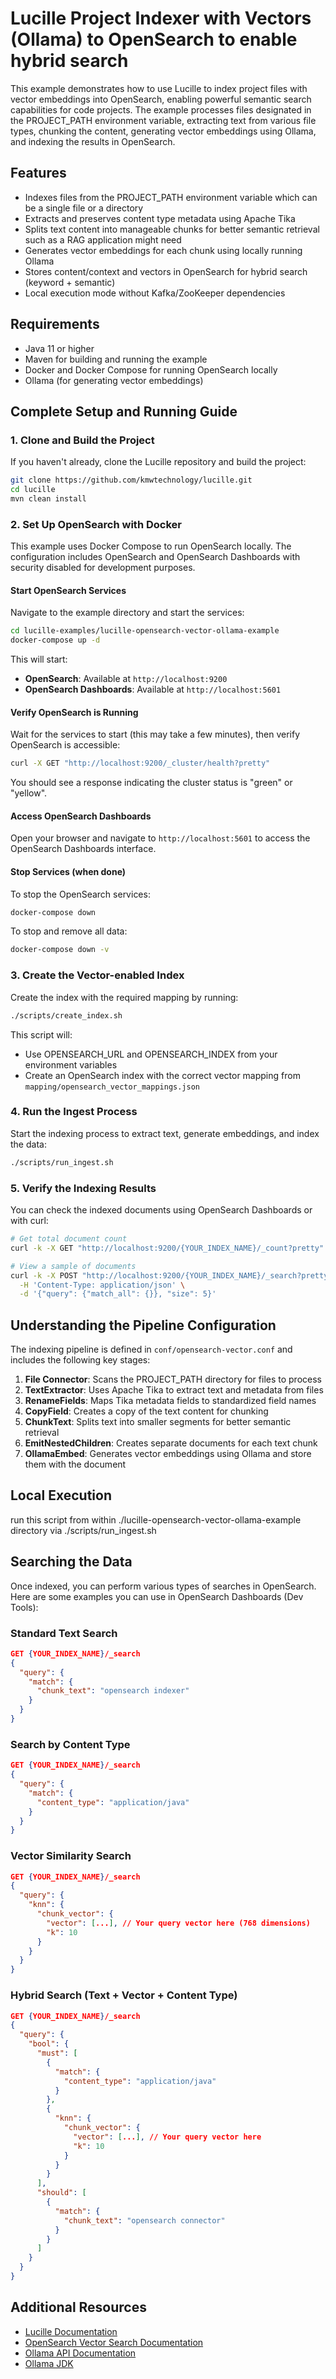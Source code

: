 # Lucille Project Indexer with Vectors (Ollama) to OpenSearch to enable hybrid search

This example demonstrates how to use Lucille to index project files with vector embeddings into OpenSearch, enabling powerful semantic search capabilities for code projects. The example processes files designated in the PROJECT_PATH environment variable, extracting text from various file types, chunking the content, generating vector embeddings using Ollama, and indexing the results in OpenSearch.

## Features

- Indexes files from the PROJECT_PATH environment variable which can be a single file or a directory
- Extracts and preserves content type metadata using Apache Tika
- Splits text content into manageable chunks for better semantic retrieval such as a RAG application might need
- Generates vector embeddings for each chunk using locally running Ollama
- Stores content/context and vectors in OpenSearch for hybrid search (keyword + semantic)
- Local execution mode without Kafka/ZooKeeper dependencies

## Requirements

- Java 11 or higher
- Maven for building and running the example
- Docker and Docker Compose for running OpenSearch locally
- Ollama (for generating vector embeddings)

## Complete Setup and Running Guide

### 1. Clone and Build the Project

If you haven't already, clone the Lucille repository and build the project:

```bash
git clone https://github.com/kmwtechnology/lucille.git
cd lucille
mvn clean install
```

### 2. Set Up OpenSearch with Docker

This example uses Docker Compose to run OpenSearch locally. The configuration includes OpenSearch and OpenSearch Dashboards with security disabled for development purposes.

#### Start OpenSearch Services

Navigate to the example directory and start the services:

```bash
cd lucille-examples/lucille-opensearch-vector-ollama-example
docker-compose up -d
```

This will start:

- **OpenSearch**: Available at `http://localhost:9200`
- **OpenSearch Dashboards**: Available at `http://localhost:5601`

#### Verify OpenSearch is Running

Wait for the services to start (this may take a few minutes), then verify OpenSearch is accessible:

```bash
curl -X GET "http://localhost:9200/_cluster/health?pretty"
```

You should see a response indicating the cluster status is "green" or "yellow".

#### Access OpenSearch Dashboards

Open your browser and navigate to `http://localhost:5601` to access the OpenSearch Dashboards interface.

#### Stop Services (when done)

To stop the OpenSearch services:

```bash
docker-compose down
```

To stop and remove all data:

```bash
docker-compose down -v
```

### 3. Create the Vector-enabled Index

Create the index with the required mapping by running:

```bash
./scripts/create_index.sh
```

This script will:

- Use OPENSEARCH_URL and OPENSEARCH_INDEX from your environment variables
- Create an OpenSearch index with the correct vector mapping from `mapping/opensearch_vector_mappings.json`

### 4. Run the Ingest Process

Start the indexing process to extract text, generate embeddings, and index the data:

```bash
./scripts/run_ingest.sh
```

### 5. Verify the Indexing Results

You can check the indexed documents using OpenSearch Dashboards or with curl:

```bash
# Get total document count
curl -k -X GET "http://localhost:9200/{YOUR_INDEX_NAME}/_count?pretty"

# View a sample of documents 
curl -k -X POST "http://localhost:9200/{YOUR_INDEX_NAME}/_search?pretty" \
  -H 'Content-Type: application/json' \
  -d '{"query": {"match_all": {}}, "size": 5}'
```

## Understanding the Pipeline Configuration

The indexing pipeline is defined in `conf/opensearch-vector.conf` and includes the following key stages:

1. **File Connector**: Scans the PROJECT_PATH directory for files to process
2. **TextExtractor**: Uses Apache Tika to extract text and metadata from files
3. **RenameFields**: Maps Tika metadata fields to standardized field names
4. **CopyField**: Creates a copy of the text content for chunking
5. **ChunkText**: Splits text into smaller segments for better semantic retrieval
6. **EmitNestedChildren**: Creates separate documents for each text chunk
7. **OllamaEmbed**: Generates vector embeddings using Ollama and store them with the document

## Local Execution

run this script from within ./lucille-opensearch-vector-ollama-example directory via ./scripts/run_ingest.sh

## Searching the Data

Once indexed, you can perform various types of searches in OpenSearch. Here are some examples you can use in OpenSearch Dashboards (Dev Tools):

### Standard Text Search

```json
GET {YOUR_INDEX_NAME}/_search
{
  "query": {
    "match": {
      "chunk_text": "opensearch indexer"
    }
  }
}
```

### Search by Content Type

```json
GET {YOUR_INDEX_NAME}/_search
{
  "query": {
    "match": {
      "content_type": "application/java"
    }
  }
}
```

### Vector Similarity Search

```json
GET {YOUR_INDEX_NAME}/_search
{
  "query": {
    "knn": {
      "chunk_vector": {
        "vector": [...], // Your query vector here (768 dimensions)
        "k": 10
      }
    }
  }
}
```

### Hybrid Search (Text + Vector + Content Type)

```json
GET {YOUR_INDEX_NAME}/_search
{
  "query": {
    "bool": {
      "must": [
        {
          "match": {
            "content_type": "application/java"
          }
        },
        {
          "knn": {
            "chunk_vector": {
              "vector": [...], // Your query vector here
              "k": 10
            }
          }
        }
      ],
      "should": [
        {
          "match": {
            "chunk_text": "opensearch connector"
          }
        }
      ]
    }
  }
}
```

## Additional Resources

- [Lucille Documentation](https://github.com/kmwtechnology/lucille)
- [OpenSearch Vector Search Documentation](https://opensearch.org/docs/latest/search-plugins/knn/index/)
- [Ollama API Documentation](https://ollama.readthedocs.io/en/api/)
- [Ollama JDK](https://github.com/ollama4j/ollama4j)
